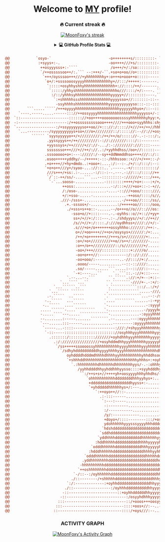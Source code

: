 <!-- **MoonFoxy/MoonFoxy** is a ✨ _special_ ✨ repository because its `README.md` (this file) appears on my GitHub profile. -->

<h1 align="center">Welcome to <a href="https://github.com/MoonFoxy">MY</a> profile!</h1>

<h3 align="center">🔥 Current streak 🔥</h3>
<p align="center">
  <!-- CURRENT STREAK -->
  <a href="https://github.com/DenverCoder1/github-readme-streak-stats">
    <img title="🔥 Current streak 🔥"
         alt="MoonFoxy's streak"
         src="https://github-readme-streak-stats.herokuapp.com/?user=MoonFoxy&theme=monokai-metallian&hide_border=true"
         />
  </a>
</p>

<details> 
  <summary align="center">
    <b>💻 GitHub Profile Stats 💻</b>
  </summary>
  
  </br>
  <!-- GITHUB STATS -->
  <a href="https://github.com/anuraghazra/github-readme-stats">
    <img title="Github Stats"
         alt="MoonFoxy's Github Stats"
         src="https://denvercoder1-github-readme-stats.vercel.app/api/?username=MoonFoxy&show_icons=true&count_private=true&theme=react&hide_border=true&bg_color=1F222E&title_color=F85D7F&icon_color=F8D866"
         height="192px"
         />
  </a>
  <!-- TOP LANGUAGES -->
  <a href="https://github.com/anuraghazra/github-readme-stats">
    <img title="Top Languages"
         alt="MoonFoxy's Top Languages"
         src="https://github-readme-stats.vercel.app/api/top-langs/?username=MoonFoxy&langs_count=8&layout=compact&theme=react&hide_border=true&bg_color=1F222E&title_color=F85D7F&icon_color=F8D866&hide=Jupyter%20Notebook"
         height="192px"
         /> 
  </a>
  <!-- WAKATIME -->
  <a href="https://github.com/anuraghazra/github-readme-stats">
    <img title="Top Languages"
         alt="MoonFoxy's Top Languages"
         src="https://github-readme-stats.vercel.app/api/wakatime?username=MoonFoxy&langs_count=10&layout=compact&theme=shades-of-purple"
         height="192px"
         />
  </a>
  <br/>
  <p align="center">
    <b>Note:</b> Top languages is only a metric of the languages my public code consists of and doesn't reflect experience or skill level.
  </p>
</details>

<h3 align="center"></h3>

<!-- IMAGE BEGINS HERE -->
``` diff
@@            `osyo-`                          -o++++++++s/:::::::::- `                                                     @@
@@             :+syys+:-.                      -oo++++///+s/:::::::::- `                                                    @@
@@              ++osyyysss+:-````               /o+++/+/:/so::::::::::- `                                                   @@
@@              `/++osssssoo++/:.``` --:+++/-``.+so+o+oo//o+:::::::::::` `                                                  @@
@@               `+++/oysssoo+++///+yhhhhhhhhy+:o+++o+ooo++o:::::-----.   `                                                 @@
@@                `o+/:+ssssooosyyyyhhhhhhhhhhhhy+//:::/+++++:-------.     `                                                @@
@@                 `:::::+osyhhyshhyhhhhhhhhhhhhhh+://::::/++/-------.      `                                               @@
@@                  `:::::/yhhyshhhhhhhhhhhhhhhhhhho///::::/+/:----. ``      `                                              @@
@@                   :/::/yhhhsyhhhhhhhhhhhhhhhhyyyyy+//::::::::----.``      ``                                             @@
@@                    `:+shhhhhssshhhhhhhhhhhhhhyyyysso+//:::::::-::--.`      `                                             @@
@@                     -ssyhhhhshhhhhhhhhhhhhhhyyyyyyyyyyyso:::-::-::::-```    `                                            @@
@@        ```.....`````/+++oyyyyhhhhhhhhhhhhhhhhhhhhyyyyyyhhyo+/::--::::-.-`    `                                           @@
@@    `----.-----.....------::://++ossyyyyhhhhhhhhhhhhhhhhhhyyyyss+/-::::-::.    ``                                         @@
@@  `::----------------------:::::://+oo++++oooooooossssyhhhhhhhyhyy:+/:/::::-`    `                                        @@
@@  -:----------------------:/++osssssssssooo++++////+++ooo+syyhhhs:shyyyo/:::-.  ```                                       @@
@@  `------------------:/+ssyyyyyyyso++oo//+::://:/:::://+///++/++//hhhhoyhys+/:.````                                       @@
@@    `...----------/syyyyyyyyys+so+///o+////////::/::::://:--//://+osyyhdmhhhyo.````                                       @@
@@          `````` `syysyyyyyo++/+/////////:/++/++/o/::::://-.-:-:::/:/+//++osso-.``.``                                     @@
@@                 .yyssyyys++/++/////////:-://:///////::::/::--------:/::---::::://+/o+:``                                 @@
@@                 +yysssys+/++/////+//://-.../:-:////////:///::::------:::--:::::::..osso-::`                              @@
@@                 ssssssso+++///+//++/://..:/+yyhhdhss//oo+//::::::-----:::::::::..`:+/oyso/`                              @@
@@                .sssooooo+o+:---://///:/--sy++ddNmmddhso++++///::/:::------::--..-:+/-`//.                                @@
@@                .osoo+++++yddhy/--/+++++:-::-/hhhssoo::+///+/+++::-/+/:::----::/+/::+-  ..                                @@
@@                .+o++++//+hy+dmdo..:+ooo+:....:/:--:-./+/::/:::/:--::::////::/+/:::.-+.` `-`                              @@
@@                `+o+o++///y+/syoo-...://:::..`.-----.-+/:::::::::::/::--:///:::::::. :-`` `.                              @@
@@                 ///s+++/+ss:.:-......-:/::-:--.---.-://:::/:::://++:::---:://::::::.`/:`` ``  ``                         @@
@@                 `/`::-++/ss/-....```...--:::::::::-://////+::::/+++/::::::::///:-:::..+:....`` `                         @@
@@                  `-`...sooso-.............-::::::::++++/+o+:---:+/+/::/:/::::::/:---:.-/+:+/-                            @@
@@                        ++oss:................-:/:::+///+oo+::-:-+//////:///:::://:::::--/o/o/.                           @@
@@                        /:/oso-.............-....-::///+ooo/::::://////+/:////:::///////::o..//-`                         @@
@@                        +/:+sso-.....-...............-++oso/::::/s/////++:+///+/::///////:/: .///.                        @@
@@                       .///-/sss+-.................-/+++oo//::::/ss////+o/++/::++//////+/+:/ ..`-/.                       @@
@@                         .+.-sssos+/-............:/+++++oo//::::/ooo////+/+++/::/:/o///o++/:``   `:.                      @@
@@                          ./+sss+s++o::-......--/o+++o//o///::///os:://///++++/://:/++/++++/:`     -                      @@
@@                            -sso+o//+::::----.-.-oyhhs::o//+:://+yy+.:+////+/++//:::++//:+++/:``   `                      @@
@@                             ss+/+//+:/:::---.:-./shdyyys//+/://++//::::////+///////+///://++/-``                         @@
@@                             /s//+//+:/::::./:///oydhhss+////://+/:-``  ``.-///:/:///:://::/++/.``                        @@
@@                             .s///+o+/o+++++++ossyhhho://////:/++:-..````````-/+/::://://:::/+/:-``                       @@
@@                              o+//+oo++++//++o+/osysys+//////:/+:....``````````-+//:://///:::/+/:-``                      @@
@@                              /++/+o++++++++//+++s/s+/////////+:....````````````.:://///////:////::`                      @@
@@                              :o+/+o+/////////++o//s++/:///////-.....````````````-::::///////::////:.                     @@
@@                              :o++/o++//////////::/s/////////+/......`````````````:-::://///////////:.                    @@
@@                              -oo+/+++////:::::::::::::+:////o/.......````````````--:::://///////////:-   `               @@
@@                              -oo+o+++//:------------:/:://:///........```````````..-::://////////////:-`  `              @@
@@                              -oo+ooo/:-----------..-//::://+:/........````````````..-::////://///+////::.``              @@
@@                              .oooo/-----..........--::-::////:.........`````````` ...-/:/++:::///++////::-`.`            @@
@@                              .so/-----......```.....:--::///::---......`````````` .+-`:/:///:-:///+//////::`..`          @@
@@                             `-+:----...``     `..```::.-://+:::----......`````..--.`   -/////--:///+//////::..-`  `      @@
@@                          `.--...--.```      ``.`````.://:+/+--:+::--........-/:-```.`   ::///:--:///++//////:-`:`  ``    @@
@@                       `...````...``        ``.````````-////+-.-:+/:--....-+o:-+sys/``  :---////:-:///++//////::./.   .   @@
@@                    `...``````..```         `.````````````:::/..:/+/:---/oysoydddds/:.  `----:///:-:///+o+/////::.--`  .  @@
@@                  `...````` ``````          .``````````````.....-/////oyyyhhddddh/+y:``  `:---:////-:///oo++///:::.` ``   @@
@@                 .-.`````  ..`````         `.```````````````...--:-/syyyhhddddho+oss.`    `----/////:///++oo+//////-`  `  @@
@@                -..`````  ...`````         `....`````````......-:-+yyyhhddddysoyyy+o+`    ` /::://///////+/+o//+////.`  ``@@
@@               -..`````  ....``````        `-.................-:syyyhhdddhhyyyyyyyy+/o-.:s./y-:://///+//////++/++///:`   .@@
@@              .....``````-....`````````    `-................-/yyyyhddhhhhyyyyyyyyyyyooosyyd:  `-//://+//////+/++++//-.   @@
@@              -.....````---.....`````````````-.............-:oyyyhhhhhhyyyyyyyyyyyyyys./hhdh-`````.+//+/+///://o+++so/-  :@@
@@              --........:-----.......````````.--.......---:oyyyhhhhhhhhyyyyyyyyyyyyyo/yhhhhs+///oooso://///+:///+++++o:`  @@
@@              `---......:::------..............---------:oyyyyhhhhhhhyyyyyyyyyyyyyysydmdhhhso++o+oyhs://////:/-::+++-++`  @@
@@               `-----...-::::-------------------:///:/+shyyyhhhhhhhhyyyyyyyyyyyyyhhdddmhdhhyyyyoossy/:///+///:  .:+//+o:  @@
@@                `-::-----::::::::::::::::::::::://osyhhhyyyhhhhhhhyyyyyyyyyyyyhhhddddddhhyyhhyyy+ys/::///++//.   `+//..o` @@
@@                  .:::::::/::::::::::::///////+oyhdhhhyyyhhhhhhhyyyyyyyyyyhhhhhhhhhhhdhyyyhhhyyyydy:::+//+o//-    :/   :- @@
@@                    .:/://///////////////+osyhddmdhhyyyhhhhhhhyyyyyyhhhhhddhhhdhhhhhhhhhyhhhhhhhdmdo://///+//`    -    `- @@
@@                     `/ss+++++ssoooossyhhhhhhhhhhhyyyyhhhhhhyyyhhhhhhdddddhhddhhhhhhhhhyhhhhhhhdhdmhso/:/://-             @@
@@                       `/sdhyhddddddddddhyyyyhhhhyyyhhhhhhhhhhhhhhhdhymhhdddddhhhhhhhyyhhhhhhhdydydhyyy/:://`             @@
@@                          oyhddddhdddmdhhhhdhhhhyyhhhhhhhhhhyhhddhsoohdddddddhhhhhhyyyhhhddhhddsyoyyyyyo:-::              @@
@@                          `+shhhddhhhhhhhhhhhhhhhhhhhhhhhhyhhhs+:+oyhhdddddddhhhhyyyhhhhddhhdhhhyysysyyyo+:.              @@
@@                            `.:hhhhhhhhhdhhhhhhdhhhhhhhhyys/-.-:ohhhyysyhdddhhhhhhhhhhdddhhhhhhhyssssoooooo+.             @@
@@                               /yyhhddddhhyyhddhhhyysso::::+syyhdddhy/:-:odddhhhhhdddddhhhyyyyyyyyyysoo++o++o-            @@
@@                                ``:/++s+s+//++++yh+oosyyyyhhhyhhdhs/-....-+syhdddddddhhhhhhyyyyyyyyyyyyso+o/o-            @@
@@                                   `ohhhhhhhhhhhddddddddhhhyyhys+:..........-:/shdddddddddhhyyyyyyhyyyhhho+++         `   @@
@@                                    +ddddddddddddddddddhyyss+:-.................:+ydmdddddhhyyhhhhhyyyhdyosy/        `.   @@
@@                                    `+yhdddddhhhhhhys+/:---......................:/ydmmmmmddhhhhhhhyyyhhyyhh.       ```   @@
@@                                       `:++oyo++//::-............................-+yhhhdmmmmdddhhhhyyyyysyhh     ```` ````@@
@@                                         .:-:::------...........................-+yyyhhhdmddddddhhhyyyyysyyy:``````  ```..@@
@@                                          `:---:-----.........................-/osyyyyydhddddddddhyyyhhyssyyyo/:-.``....-:@@
@@                                           -:---------.....................-:+sssysssydddhhddddddyyyhhhyosyyssssso/..-...-@@
@@                                           :/-----------...............---+osyy//sysyhyyhhhyhdddyyyysyyysso+ooossso---....@@
@@                                           /y/:------------.........--+oo-+yyyysoyhhhyyyyyhyyyhddhhhyyyyyyyyososss:---....@@
@@                                           +doyo+/::::--------:::/+osyyyys-+yyyyhhhyyyssssyyssyyhdddddddhhhhhyosh/::::----@@
@@                                           ydohhhhhhyyysssyyyyhhhddddddyyys:ohhdhyyyyosoooosysssyhddddddddhdhssyds+::::---@@
@@                                          `hdshdddddddddddddddddddddddddhhdhhhhyyyyys+osoooosssssyhdddddddddhsyyyhhs///::-@@
@@                                         `sddhddddddddddddddddddddddddhhhhhhyyyyssyhso++ssooossyyyyhddddddddhyysssyy+////:@@
@@                                        `yddhhhhddddddddddddhhhhhhhyyhhhhyyhyyyyyyyyysooossoossyhhyyhddddddhyhyyysys//////@@
@@                                       :hddhhhhhdddddddddddhhhhyyyyyhhhyyyyyhyysyhysysooooyysssyyhhyhhddddhyyyyyyso///////@@
@@                                     `odddhhhhhhddddddddddddhhhyyyyyhhhhyyyyyyyyyhsssssosssyyyyyyyhhhhddhhyyyyyhs+////////@@
@@                                    :hdddhhhhhhddddddddddddddhhhhyyhhhhhyyyyyyhyyyysssyyssssyhyyyhhhhhdddyyhhdhhy/////////@@
@@                                  `odddhhhhhhdddddddddddddddddhhhhhddhhhhhyyyyhyysyysysyysssyyhyhhhhhhhddhymNmhys/////////@@
@@                                 .yddhhhhhhhhddddddddddddddddddddddhdhhhyyyyyyyhyyyyyysyhyyyyyhhhhhhhhhdddyyhyoo+++///////@@
@@                                -hhhhhhhhhhddddddddddddddddddddddddddhhyyyyyyyyyhyyyhyyyyhyyhhhhhhhhhdhdddh+/--:+/++//////@@
@@                               `++oshhhhhhhhddddddddddddddddddddddddhhyyyyyyyyyyyyyyyyyyyhhhhhhhhhhhydhhddds:---////++////@@
@@                             `-/::--:/oyhhhhhhdddddddddddddddddddddhhhyyyyyyyyyyyhhhyhyyhdhhhhhhhhhyhhdhhhdy:----+////////@@
@@                            ./::--------/+shhhhhdddddddddddddddddhhhyyyyyyyyyyyhhyhyyyhhhddhhhhhhhyyhhdhhhs/:----+:://////@@
@@                          `:/:-------------:+oyhhdddddddddddddddhhyyyyyyyyyyyyhhyyhhhhhhhdddhyyyydyyyyhhs/::::--:++:::///:@@
@@                         ./::-----------------:/oyhhhddddddddddhhyyyyyyyyyyyyyyyyhhdhhhhhhhdhyyyyhhyyyhs//::::--:++:::://:@@
@@                        -::----------------------::+oyhhddddddhhyyyyyyyyyyyyyyyhhhydyyyhhyyhdyyyyhdhhs+++//+++/:-/:-:::://@@
@@                       -::---------------------------:/osyyhdhhhyyyyyyyyyyyyyyhhhyyhyyyhhyyyhhyyhhhs+   -//////+/:-::::://@@
@@                      :::----------------------------::/+ooos+++oosyyyhhyyyhhhhhhhyhyyyhhyyyysssoooo.    `:////::::::::://@@
@@                     :::----------------------------::::+oos+//:--..--:/+oossssssssoooooooooo++//::/       -/////::://////@@
@@                    ::-----------------------------::::/+oys///:--.............-------------------:         -/////////////@@
```
<!-- IMAGE ENDS HERE -->

<h3 align="center">ACTIVITY GRAPH</h3>
<p align="center">
  <!-- ACTIVITY GRAPH -->
  <a href="https://github.com/ashutosh00710/github-readme-activity-graph">
    <img title="Activity Graph"
         alt="MoonFoxy's Activity Graph"
         src="https://activity-graph.herokuapp.com/graph?username=MoonFoxy&bg_color=1F222E&color=F8D866&line=F85D7F&point=FFFFFF&hide_border=true"
         />
  </a>
</p>
